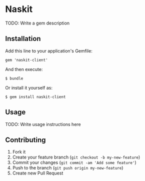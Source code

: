 # Naskit

TODO: Write a gem description

## Installation

Add this line to your application's Gemfile:

    gem 'naskit-client'

And then execute:

    $ bundle

Or install it yourself as:

    $ gem install naskit-client

## Usage

TODO: Write usage instructions here

## Contributing

1. Fork it
2. Create your feature branch (`git checkout -b my-new-feature`)
3. Commit your changes (`git commit -am 'Add some feature'`)
4. Push to the branch (`git push origin my-new-feature`)
5. Create new Pull Request
